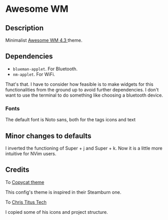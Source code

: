 # Awesome WM
## Description
Minimalist [ Awesome WM 4.3 ](https://awesomewm.org/) theme.

## Dependencies
 - `blueman-applet`. For Bluetooth.
 - `nm-applet`. For WiFi.

That's that. I have to consider how feasible is to make widgets for this functionalities from the ground up to avoid further dependencies.
I don't want to use the terminal to do something like choosing a bluetooth device.

### Fonts

The default font is Noto sans, both for the tags icons and text


## Minor changes to defaults

I inverted the functioning of Super + j and Super + k. Now it is a little more intuitive for NVim users.

## Credits

To [ Copycat theme ]( https://github.com/lcpz/awesome-copycats )

This config's theme is inspired in their Steamburn one.

To [ Chris Titus Tech ](https://github.com/ChrisTitusTech/titus-awesome)

I copied some of his icons and project structure. 
